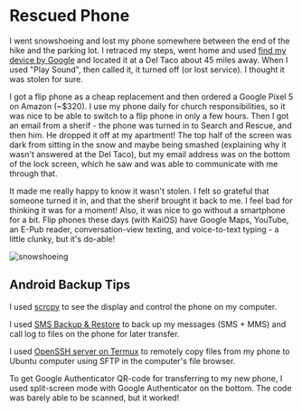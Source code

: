 # Rescued Phone
I went snowshoeing and lost my phone somewhere between the end of the hike and the parking lot. I retraced my steps, went home and used [find my device by Google](https://www.google.com/android/find) and located it at a Del Taco about 45 miles away. When I used "Play Sound", then called it, it turned off (or lost service). I thought it was stolen for sure.

I got a flip phone as a cheap replacement and then ordered a Google Pixel 5 on Amazon (~$320). I use my phone daily for church responsibilities, so it was nice to be able to switch to a flip phone in only a few hours. Then I got an email from a sherif - the phone was turned in to Search and Rescue, and then him. He dropped it off at my apartment! The top half of the screen was dark from sitting in the snow and maybe being smashed (explaining why it wasn't answered at the Del Taco), but my email address was on the bottom of the lock screen, which he saw and was able to communicate with me through that.

It made me really happy to know it wasn't stolen. I felt so grateful that someone turned it in, and that the sherif brought it back to me. I feel bad for thinking it was for a moment! Also, it was nice to go without a smartphone for a bit. Flip phones these days (with KaiOS) have Google Maps, YouTube, an E-Pub reader, conversation-view texting, and voice-to-text typing - a little clunky, but it's do-able!

![snowshoeing](https://github.com/zvakanaka/mere-blog/assets/8365885/6f1a9741-3626-42f2-b154-8e21452f68ed)

## Android Backup Tips

I used [scrcpy](https://github.com/Genymobile/scrcpy) to see the display and control the phone on my computer.

I used [SMS Backup & Restore](https://www.androidcentral.com/how-back-up-restore-text-messages-android) to back up my messages (SMS + MMS) and call log to files on the phone for later transfer.

I used [OpenSSH server on Termux](https://wiki.termux.com/wiki/Remote_Access#Using_the_SSH_server) to remotely copy files from my phone to Ubuntu computer using SFTP in the computer's file browser.

To get Google Authenticator QR-code for transferring to my new phone, I used split-screen mode with Google Authenticator on the bottom. The code was barely able to be scanned, but it worked!
